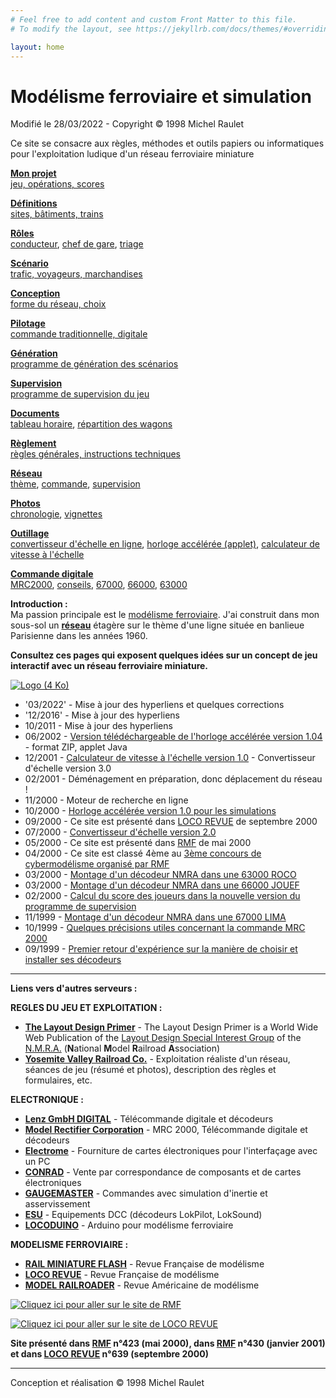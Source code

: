 ```yaml
---
# Feel free to add content and custom Front Matter to this file.
# To modify the layout, see https://jekyllrb.com/docs/themes/#overriding-theme-defaults

layout: home
---
```


Modélisme ferroviaire et simulation
===================================

Modifié le 28/03/2022 - Copyright © 1998 Michel Raulet

Ce site se consacre aux règles, méthodes et outils papiers ou informatiques pour l'exploitation ludique d'un réseau ferroviaire miniature


**[Mon projet](operations.html#presentation)**  
[jeu, opérations, scores](operations.html#presentation)

**[Définitions](operations.html#definitions)**  
[sites, bâtiments, trains](operations.html#definitions)

**[Rôles](operations.html#roles)**  
[conducteur](operations.html#conducteur), [chef de gare](operations.html#chef_gare), [triage](operations.html#chef_triage)

**[Scénario](operations.html#scenario)**  
[trafic, voyageurs, marchandises](operations.html#scenario)

**[Conception](operations.html#conception)**  
[forme du réseau, choix](operations.html#conception)

**[Pilotage](operations.html#commande)**  
[commande traditionnelle, digitale](operations.html#commande)

**[Génération](operations.html#prog_generation)**  
[programme de génération des scénarios](operations.html#prog_generation)

**[Supervision](operations.html#prog_supervision)**  
[programme de supervision du jeu](operations.html#prog_supervision)

**[Documents](operations.html#documents)**  
[tableau horaire](operations.html#timetable), [répartition des wagons](operations.html#switchlist)

**[Règlement](reglement.html)**  
[règles générales, instructions techniques](reglement.html)

**[Réseau](reseau.html)**  
[thème](reseau.html), [commande](reseau.html#commande), [supervision](reseau.html#supervision)

**[Photos](vignettes.html)**  
[chronologie](photos.html), [vignettes](vignettes.html)

**[Outillage](outillage.html)**  
[convertisseur d'échelle en ligne](convertisseur.html), [horloge accélérée (applet)](horloge.html), [calculateur de vitesse à l'échelle](calculvitesse.html)

**[Commande digitale](mrc2000.html)**  
[MRC2000](mrc2000.html), [conseils](decodeurs.html), [67000](dcc67000.html), [66000](dcc66000.html), [63000](dcc63000.html)

**Introduction :**  
Ma passion principale est le [modélisme ferroviaire](operations.html). J'ai construit dans mon sous-sol un **[réseau](reseau.html)** étagère sur le thème d'une ligne située en banlieue Parisienne dans les années 1960.

**Consultez ces pages qui exposent quelques idées sur un concept de jeu interactif avec un réseau ferroviaire miniature.**

[![Logo (4 Ko)](../images/logo4.gif)](/reseau)

*   '03/2022' - Mise à jour des hyperliens et quelques corrections
*   '12/2016' - Mise à jour des hyperliens
*   10/2011 - Mise à jour des hyperliens
*   06/2002 - [Version télédéchargeable de l'horloge accélérée version 1.04](outillage.html) - format ZIP, applet Java
*   12/2001 - [Calculateur de vitesse à l'échelle version 1.0](calculvitesse.html) - Convertisseur d'échelle version 3.0
*   02/2001 - Déménagement en préparation, donc déplacement du réseau !
*   11/2000 - Moteur de recherche en ligne
*   10/2000 - [Horloge accélérée version 1.0 pour les simulations](horloge.html)
*   09/2000 - Ce site est présenté dans [LOCO REVUE](http://www.locorevue.com) de septembre 2000
*   07/2000 - [Convertisseur d'échelle version 2.0](convertisseur.html)
*   05/2000 - Ce site est présenté dans [RMF](http://www.rmf-magazine.com) de mai 2000
*   04/2000 - Ce site est classé 4ème au [3ème concours de cybermodélisme organisé par RMF](http://www.rmf-magazine.com)
*   03/2000 - [Montage d'un décodeur NMRA dans une 63000 ROCO](dcc63000.html)
*   03/2000 - [Montage d'un décodeur NMRA dans une 66000 JOUEF](dcc66000.html)
*   02/2000 - [Calcul du score des joueurs dans la nouvelle version du programme de supervision](reseau.html#supervision)
*   11/1999 - [Montage d'un décodeur NMRA dans une 67000 LIMA](dcc67000.html)
*   10/1999 - [Quelques précisions utiles concernant la commande MRC 2000](mrc2000.html)
*   09/1999 - [Premier retour d'expérience sur la manière de choisir et installer ses décodeurs](decodeurs.html)

* * *

**Liens vers d'autres serveurs :**

**REGLES DU JEU ET EXPLOITATION :**

*   **[The Layout Design Primer](http://ldsig.org)** - The Layout Design Primer is a World Wide Web Publication of the [Layout Design Special Interest Group](http://ldsig.org) of the [N.M.R.A.](https://www.nmra.org) (**N**ational **M**odel **R**ailroad **A**ssociation)
*   **[Yosemite Valley Railroad Co.](https://www.yosemitevalleyrr.com)** - Exploitation réaliste d'un réseau, séances de jeu (résumé et photos), description des règles et formulaires, etc.

**ELECTRONIQUE :**

*   **[Lenz GmbH DIGITAL](https://www.lenz-elektronik.de)** - Télécommande digitale et décodeurs
*   **[Model Rectifier Corporation](https://www.modelrectifier.com)** - MRC 2000, Télécommande digitale et décodeurs
*   **[Electrome](https://jclelectrome.fr)** - Fourniture de cartes électroniques pour l'interfaçage avec un PC
*   **[CONRAD](https://www.conrad.fr)** - Vente par correspondance de composants et de cartes électroniques
*   **[GAUGEMASTER](https://www.gaugemasterretail.com)** - Commandes avec simulation d'inertie et asservissement
*   **[ESU](https://www.esu.eu)** - Equipements DCC (décodeurs LokPilot, LokSound)
*   **[LOCODUINO](https://locoduino.org)** - Arduino pour modélisme ferroviaire

**MODELISME FERROVIAIRE :**

*   **[RAIL MINIATURE FLASH](https://www.rmf-magazine.com)** - Revue Française de modélisme
*   **[LOCO REVUE](https://trains.lrpresse.com)** - Revue Française de modélisme
*   **[MODEL RAILROADER](https://www.kalmbach.com)** - Revue Américaine de modélisme

[![Cliquez ici pour aller sur le site de RMF](../images/bouton-rmf99.gif)](https://www.rmf-magazine.com)

[![Cliquez ici pour aller sur le site de LOCO REVUE](../images/locorevuepres.gif)](https://trains.lrpresse.com)

**Site présenté dans [RMF](https://www.rmf-magazine.com) n°423 (mai 2000), dans [RMF](https://www.rmf-magazine.com) n°430 (janvier 2001)**  
**et dans [LOCO REVUE](https://trains.lrpresse.com) n°639 (septembre 2000)**  
  

* * *

Conception et réalisation © 1998 Michel Raulet

